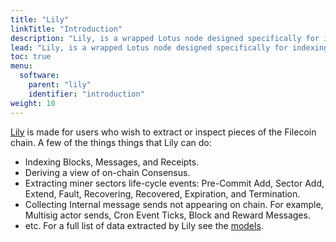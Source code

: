 ```yaml
---
title: "Lily"
linkTitle: "Introduction"
description: "Lily, is a wrapped Lotus node designed specifically for indexing the Filecoin blockchain."
lead: "Lily, is a wrapped Lotus node designed specifically for indexing the Filecoin blockchain. Lily includes instrumentation for structured data extraction into a PostgresSQL/TimescaleDB database or CSV dumps for later query and analysis."
toc: true 
menu:
  software:
    parent: "lily"
    identifier: "introduction"
weight: 10
---
```


[Lily](https://github.com/filecoin-project/lily) is made for users who wish to extract or inspect pieces of the Filecoin chain. A few of the things things that Lily can do:

  * Indexing Blocks, Messages, and Receipts.
  * Deriving a view of on-chain Consensus.
  * Extracting miner sectors life-cycle events: Pre-Commit Add, Sector Add, Extend, Fault, Recovering, Recovered, Expiration, and Termination.
  * Collecting Internal message sends not appearing on chain. For example, Multisig actor sends, Cron Event Ticks, Block and Reward Messages.
  * etc. For a full list of data extracted by Lily see the [models](models.md).
